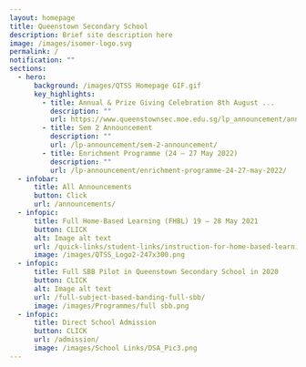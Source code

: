 ```yaml
---
layout: homepage
title: Queenstown Secondary School
description: Brief site description here
image: /images/isomer-logo.svg
permalink: /
notification: ""
sections:
  - hero:
      background: /images/QTSS Homepage GIF.gif
      key_highlights:
        - title: Annual & Prize Giving Celebration 8th August ...
          description: ""
          url: https://www.queenstownsec.moe.edu.sg/lp_announcement/annual-prize-giving-celebration-8th-august-2022%e2%80%8b-live-feed/
        - title: Sem 2 Announcement
          description: ""
          url: /lp-announcement/sem-2-announcement/
        - title: Enrichment Programme (24 – 27 May 2022)
          description: ""
          url: /lp-announcement/enrichment-programme-24-27-may-2022/
  - infobar:
      title: All Announcements
      button: Click
      url: /announcements/
  - infopic:
      title: Full Home-Based Learning (FHBL) 19 – 28 May 2021
      button: CLICK
      alt: Image alt text
      url: /quick-links/student-links/instruction-for-home-based-learning-hbl/
      image: /images/QTSS_Logo2-247x300.png
  - infopic:
      title: Full SBB Pilot in Queenstown Secondary School in 2020
      button: CLICK
      alt: Image alt text
      url: /full-subject-based-banding-full-sbb/
      image: /images/Programmes/full sbb.png
  - infopic:
      title: Direct School Admission
      button: CLICK
      url: /admission/
      image: /images/School Links/DSA_Pic3.png
---
```

